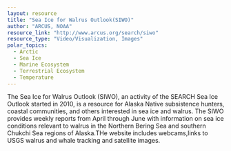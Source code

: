 ```yaml
---
layout: resource
title: "Sea Ice for Walrus Outlook(SIWO)"
author: "ARCUS, NOAA"
resource_link: "http://www.arcus.org/search/siwo"
resource_type: "Video/Visualization, Images"
polar_topics:
  - Arctic
  - Sea Ice
  - Marine Ecosystem
  - Terrestrial Ecosystem
  - Temperature
---
```


The Sea Ice for Walrus Outlook (SIWO), an activity of the SEARCH Sea Ice Outlook started in 2010, is a resource for Alaska Native subsistence hunters, coastal communities, and others interested in sea ice and walrus. The SIWO provides weekly reports from April through June with information on sea ice conditions relevant to walrus in the Northern Bering Sea and southern Chukchi Sea regions of Alaska.THe website includes webcams,links to USGS walrus and whale tracking and satellite images.
